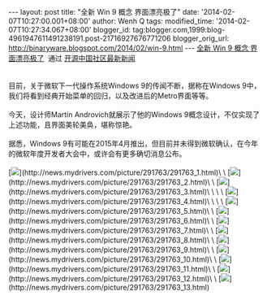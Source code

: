 --- layout: post title: "全新 Win 9 概念 界面漂亮极了" date:
'2014-02-07T10:27:00.001+08:00' author: Wenh Q tags: modified\_time:
'2014-02-07T10:27:34.067+08:00' blogger\_id:
tag:blogger.com,1999:blog-4961947611491238191.post-21716927676771206
blogger\_orig\_url: http://binaryware.blogspot.com/2014/02/win-9.html
--- [全新 Win 9 概念
界面漂亮极了](http://www.oschina.net/news/48536/windows-9-screenshots)  通过
[开源中国社区最新新闻](http://www.oschina.net/?from=rss)\
\
\
目前，关于微软下一代操作系统Windows 9的传闻不断，据称在Windows
9中，我们将看到经典开始菜单的回归，以及改进后的Metro界面等等。\
\
今天，设计师Martin Androvich就展示了他的Windows
9概念设计，不仅实现了上述功能，且界面美轮美奂，堪称惊艳。\
\
据悉，Windows
9有可能在2015年4月推出，但目前并未得到微软确认，在今年的微软年度开发者大会中，或许会有更多确切消息公布。\
\
[![](https://images-blogger-opensocial.googleusercontent.com/gadgets/proxy?url=http%3A%2F%2Fstatic.oschina.net%2Fuploads%2Fimg%2F201402%2F06072325_v2P4.jpg&container=blogger&gadget=a&rewriteMime=image%2F*)](http://news.mydrivers.com/picture/291763/291763_1.html)\
\
[![](https://images-blogger-opensocial.googleusercontent.com/gadgets/proxy?url=http%3A%2F%2Fstatic.oschina.net%2Fuploads%2Fimg%2F201402%2F06072326_jMaS.jpg&container=blogger&gadget=a&rewriteMime=image%2F*)](http://news.mydrivers.com/picture/291763/291763_2.html)\
\
[![](https://images-blogger-opensocial.googleusercontent.com/gadgets/proxy?url=http%3A%2F%2Fstatic.oschina.net%2Fuploads%2Fimg%2F201402%2F06072326_jbRH.jpg&container=blogger&gadget=a&rewriteMime=image%2F*)](http://news.mydrivers.com/picture/291763/291763_3.html)\
\
\
\
[![](https://images-blogger-opensocial.googleusercontent.com/gadgets/proxy?url=http%3A%2F%2Fstatic.oschina.net%2Fuploads%2Fimg%2F201402%2F06072326_GlUw.jpg&container=blogger&gadget=a&rewriteMime=image%2F*)](http://news.mydrivers.com/picture/291763/291763_4.html)\
\
\
\
[![](https://images-blogger-opensocial.googleusercontent.com/gadgets/proxy?url=http%3A%2F%2Fstatic.oschina.net%2Fuploads%2Fimg%2F201402%2F06072326_RUrt.jpg&container=blogger&gadget=a&rewriteMime=image%2F*)](http://news.mydrivers.com/picture/291763/291763_5.html)\
\
[![](https://images-blogger-opensocial.googleusercontent.com/gadgets/proxy?url=http%3A%2F%2Fstatic.oschina.net%2Fuploads%2Fimg%2F201402%2F06072326_jJRT.jpg&container=blogger&gadget=a&rewriteMime=image%2F*)](http://news.mydrivers.com/picture/291763/291763_6.html)\
\
[![](https://images-blogger-opensocial.googleusercontent.com/gadgets/proxy?url=http%3A%2F%2Fstatic.oschina.net%2Fuploads%2Fimg%2F201402%2F06072327_vLeL.jpg&container=blogger&gadget=a&rewriteMime=image%2F*)](http://news.mydrivers.com/picture/291763/291763_7.html)\
\
[![](https://images-blogger-opensocial.googleusercontent.com/gadgets/proxy?url=http%3A%2F%2Fstatic.oschina.net%2Fuploads%2Fimg%2F201402%2F06072327_ehHU.jpg&container=blogger&gadget=a&rewriteMime=image%2F*)](http://news.mydrivers.com/picture/291763/291763_8.html)\
\
[![](https://images-blogger-opensocial.googleusercontent.com/gadgets/proxy?url=http%3A%2F%2Fstatic.oschina.net%2Fuploads%2Fimg%2F201402%2F06072327_aYfj.jpg&container=blogger&gadget=a&rewriteMime=image%2F*)](http://news.mydrivers.com/picture/291763/291763_9.html)\
\
[![](https://images-blogger-opensocial.googleusercontent.com/gadgets/proxy?url=http%3A%2F%2Fstatic.oschina.net%2Fuploads%2Fimg%2F201402%2F06072327_Ox5z.jpg&container=blogger&gadget=a&rewriteMime=image%2F*)](http://news.mydrivers.com/picture/291763/291763_10.html)\
\
[![](https://images-blogger-opensocial.googleusercontent.com/gadgets/proxy?url=http%3A%2F%2Fstatic.oschina.net%2Fuploads%2Fimg%2F201402%2F06072328_KFZL.jpg&container=blogger&gadget=a&rewriteMime=image%2F*)](http://news.mydrivers.com/picture/291763/291763_11.html)\
\
[![](https://images-blogger-opensocial.googleusercontent.com/gadgets/proxy?url=http%3A%2F%2Fstatic.oschina.net%2Fuploads%2Fimg%2F201402%2F06072328_DbYr.jpg&container=blogger&gadget=a&rewriteMime=image%2F*)](http://news.mydrivers.com/picture/291763/291763_12.html)\
\
[![](https://images-blogger-opensocial.googleusercontent.com/gadgets/proxy?url=http%3A%2F%2Fstatic.oschina.net%2Fuploads%2Fimg%2F201402%2F06072328_zxM4.jpg&container=blogger&gadget=a&rewriteMime=image%2F*)](http://news.mydrivers.com/picture/291763/291763_13.html)
